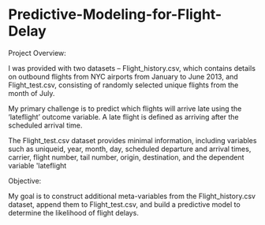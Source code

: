 # Predictive-Modeling-for-Flight-Delay

Project Overview:

I was provided with two datasets – Flight_history.csv, which contains details on outbound flights from NYC airports from January to June 2013, and Flight_test.csv, consisting of randomly selected unique flights from the month of July.

My primary challenge is to predict which flights will arrive late using the ‘lateflight’ outcome variable. A late flight is defined as arriving after the scheduled arrival time.

The Flight_test.csv dataset provides minimal information, including variables such as uniqueid, year, month, day, scheduled departure and arrival times, carrier, flight number, tail number, origin, destination, and the dependent variable 'lateflight

Objective:

My goal is to construct additional meta-variables from the Flight_history.csv dataset, append them to Flight_test.csv, and build a predictive model to determine the likelihood of flight delays.


